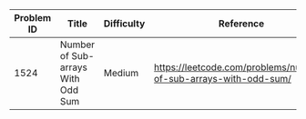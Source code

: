 | Problem ID | Title | Difficulty | Reference
| --- | --- | --- | ---
| 1524 | Number of Sub-arrays With Odd Sum | Medium | https://leetcode.com/problems/number-of-sub-arrays-with-odd-sum/
